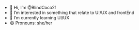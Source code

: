 - 👋 Hi, I’m @BlindCoco21
- 👀 I’m interested in something that relate to UI/UX and frontEnd
- 🌱 I’m currently learning UI/UX
- 😄 Pronouns: she/her


<!---
BlindCoco21/BlindCoco21 is a ✨ special ✨ repository because its `README.md` (this file) appears on your GitHub profile.
You can click the Preview link to take a look at your changes.
--->
